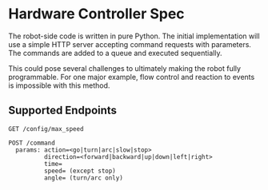 # Hardware Controller Spec

The robot-side code is written in pure Python. The initial implementation will
use a simple HTTP server accepting command requests with parameters. The
commands are added to a queue and executed sequentially.

This could pose several challenges to ultimately making the robot fully
programmable. For one major example, flow control and reaction to events is
impossible with this method.

## Supported Endpoints

    GET /config/max_speed

    POST /command
      params: action=<go|turn|arc|slow|stop>
              direction=<forward|backward|up|down|left|right>
              time=
              speed= (except stop)
              angle= (turn/arc only)
